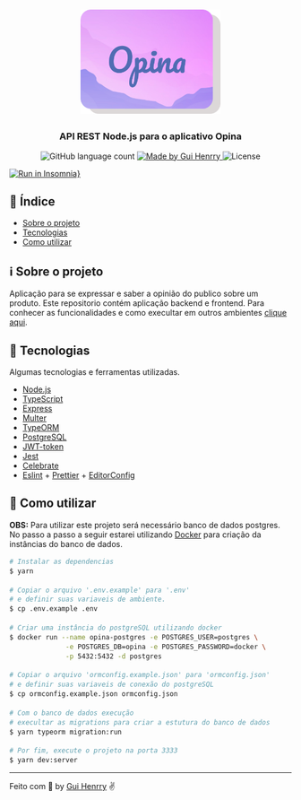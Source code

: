 
<h1 align="center">
  <img alt="Opina" src="../.github/logo.png" width="250px" />
</h1>

<h3 align="center">
  API REST Node.js para o aplicativo Opina
</h3>


<p align="center">
  <img alt="GitHub language count" src="https://img.shields.io/github/languages/count/Guihenrry/opina?color=%23506CB2">

  <a href="https://www.linkedin.com/in/guilhermehenrry/">
    <img alt="Made by Gui Henrry" src="https://img.shields.io/badge/made%20by-Gui%20Henrry-%23506CB2">
  </a>

  <img alt="License" src="https://img.shields.io/badge/licence-MIT-%23506CB2">
</p>

[![Run in Insomnia}](https://insomnia.rest/images/run.svg)](https://insomnia.rest/run/?label=Opina&uri=https%3A%2F%2Fraw.githubusercontent.com%2FGuihenrry%2Fopina%2Fmaster%2Fbackend%2Finsomnia.json)


## :pushpin: Índice

- [Sobre o projeto](#information_source-sobre-o-projeto)
- [Tecnologias](#rocket-tecnologias)
- [Como utilizar](#construction_worker-como-utilizar)

## :information_source: Sobre o projeto
Aplicação para se expressar e saber a opinião do publico sobre um produto. Este repositorio contém aplicação backend e frontend. Para conhecer as funcionalidades e como execultar em outros ambientes [clique aqui](https://github.com/Guihenrry/opina).

## :rocket: Tecnologias

Algumas tecnologias e ferramentas utilizadas.

- [Node.js](https://nodejs.org/en/)
- [TypeScript](https://www.typescriptlang.org/)
- [Express](https://expressjs.com/pt-br/)
- [Multer](https://github.com/expressjs/multer)
- [TypeORM](https://typeorm.io/#/)
- [PostgreSQL](https://www.postgresql.org/)
- [JWT-token](https://jwt.io/)
- [Jest](https://jestjs.io/)
- [Celebrate](https://github.com/arb/celebrate)
- [Eslint](https://eslint.org/) + [Prettier](https://prettier.io/) + [EditorConfig](https://editorconfig.org/)

## :construction_worker: Como utilizar

**OBS:** Para utilizar este projeto será necessário banco de dados postgres. No passo a passo a seguir estarei utilizando [Docker](https://www.docker.com/products/docker-desktop) para criação da instâncias do banco de dados.

```bash
# Instalar as dependencias
$ yarn

# Copiar o arquivo '.env.example' para '.env'
# e definir suas variaveis de ambiente.
$ cp .env.example .env

# Criar uma instância do postgreSQL utilizando docker
$ docker run --name opina-postgres -e POSTGRES_USER=postgres \
              -e POSTGRES_DB=opina -e POSTGRES_PASSWORD=docker \
              -p 5432:5432 -d postgres

# Copiar o arquivo 'ormconfig.example.json' para 'ormconfig.json'
# e definir suas variaveis de conexão do postgreSQL
$ cp ormconfig.example.json ormconfig.json

# Com o banco de dados execução
# execultar as migrations para criar a estutura do banco de dados
$ yarn typeorm migration:run

# Por fim, execute o projeto na porta 3333
$ yarn dev:server
```

---

Feito com 💜 by [Gui Henrry](https://www.linkedin.com/in/guilhermehenrry/) ✌
